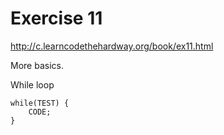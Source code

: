Exercise 11
==========
<http://c.learncodethehardway.org/book/ex11.html>

More basics.

While loop

    while(TEST) {
        CODE;
    }
